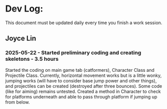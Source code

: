 # Dev Log:

This document must be updated daily every time you finish a work session.

## Joyce Lin

### 2025-05-22 - Started preliminary coding and creating skeletons - 3.5 hours
Started the coding on main game tab (catformers), Character Class and Projectile Class. Currently, horizontal movement works but is a little wonky, jumping works (will have to consider base jump power and other things), and projectiles can be created (destroyed after three bounces). Some code (like for aiming) remains untested. Created a method in Character to check for platforms underneath and able to pass through platform if jumping up from below.
